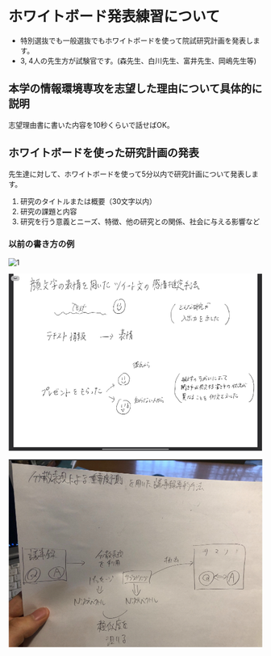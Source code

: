 # ホワイトボード発表練習について

- 特別選抜でも一般選抜でもホワイトボードを使って院試研究計画を発表します。
- 3, 4人の先生方が試験官です。(森先生、白川先生、富井先生、岡嶋先生等)

## 本学の情報環境専攻を志望した理由について具体的に説明

志望理由書に書いた内容を10秒くらいで話せばOK。

## ホワイトボードを使った研究計画の発表

先生達に対して、ホワイトボードを使って5分以内で研究計画について発表します。

1. 研究のタイトルまたは概要（30文字以内）
2. 研究の課題と内容
3. 研究を行う意義とニーズ、特徴、他の研究との関係、社会に与える影響など

### 以前の書き方の例
 ![1](https://lh3.googleusercontent.com/YLuIEas-yBtie_0efwfZUK-LhOICE0uWjYTGgoWZn2xgqjQJItRdb9jbt_kwkP6bAROA-uFno5C36qNOajaCbPvNLg9wKavWozMkvvCqzLi4YrM1CAvMRbS2Z2CkIUOFGX3MUMfKLKjJ_Zrpe9J5CPrMLyF84muNKe5go2XHMBaFJa3EPdtaJ06GXMdZFmXnraH8cGLDuaY2uHBRuXO5fNGJJgcL8eM63kPWzIPBnlgwBRDIWmfQPal6HvFaRZXltDz1tbdrHrYwajZuRO5pcYgBdk9R20kMq2iUsqgY2tnxwb4DrPE6YbQCw5G2vTXlG5FbiJCqK4jFow0yeJXXAohbiAqFJyIQlGiy_N89-rX7GgaHtMeXknv0PzB964na3h6QLSd9Mw6lJUzE59R8opC9hiptjIQnuklGRPzgoG9LrJtjUFy1M8K1KqA2cR-ajJuDvTT5kz1gfHhZKn5wV7n8rE1yjYryuGsCPQZhGwQgyZNoGfrpZNxC3SExRwQaui545RJBBK1FXi45CmouL-Dq4aR6hKVp2v9-bGs_C8K5xMcTMCkVgL8xZFNmDrR0W21srdm2IeDHjccaAe3ppauEb175fmZJmIGuFwXrr1fDdXkYvs0AEvoramZcF4mRw53DXh-xpRPDxTmRzwXPz1eYdgGgSkKp0pZSBPsVSOUicH9c5mKWmcpDJmbnNaG5GWvQCfiIJjq8RqTDLjCVjiszPFAevzr3BbKeR3epvIjQ6qSGd-wUH3biSKDmRQ=w1709-h961-no?authuser=0)

![2](https://github.com/masakinho/mori_lab/blob/main/%E3%82%B9%E3%82%AF%E3%83%AA%E3%83%BC%E3%83%B3%E3%82%B7%E3%83%A7%E3%83%83%E3%83%88%202022-06-28%20132013.png)

![3](https://github.com/masakinho/mori_lab/blob/main/%E3%82%B9%E3%82%AF%E3%83%AA%E3%83%BC%E3%83%B3%E3%82%B7%E3%83%A7%E3%83%83%E3%83%88%202022-06-28%20132039.png)

